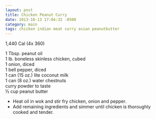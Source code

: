 ```yaml
---
layout: post
title: Chicken Peanut Curry
date: 2013-10-13 17:04:32 -0500
category: main
tags: chicken indian meat curry asian peanutbutter
---
```

1,440 Cal (4x 360)  
  
1 Tbsp. peanut oil  
1 lb. boneless skinless chicken, cubed  
1 onion, diced  
1 bell pepper, diced  
1 can (15 oz.) lite coconut milk  
1 can (8 oz.) water chestnuts  
curry powder to taste  
½ cup peanut butter  
<ul>
 	<li>Heat oil in wok and stir fry chicken, onion and pepper.</li>
 	<li>Add remaining ingredients and simmer until chicken is thoroughly cooked and tender.</li>
</ul>
&nbsp;  

